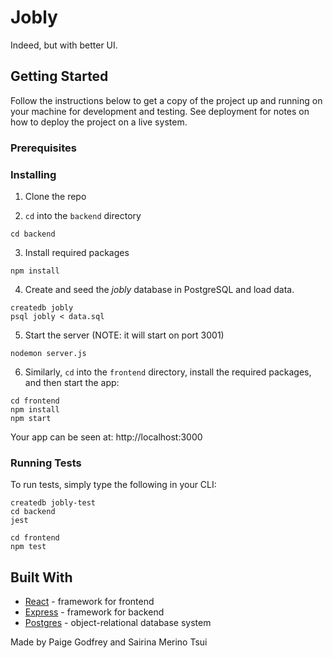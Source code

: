 # Jobly
Indeed, but with better UI.

## Getting Started

Follow the instructions below to get a copy of the project up and running on your machine for development and testing. See deployment for notes on how to deploy the project on a live system.

### Prerequisites

### Installing
1. Clone the repo

2. `cd` into the `backend` directory
```
cd backend
```

3. Install required packages
```
npm install
```

4. Create and seed the *jobly* database in PostgreSQL and load data.
```
createdb jobly
psql jobly < data.sql
```

5. Start the server (NOTE: it will start on port 3001)
```
nodemon server.js 
```

6. Similarly, `cd` into the `frontend` directory, install the required packages, and then start the app:
```
cd frontend
npm install
npm start
```
  Your app can be seen at: http://localhost:3000 

### Running Tests
To run tests, simply type the following in your CLI:
```
createdb jobly-test
cd backend
jest

cd frontend
npm test
```

## Built With

- [React](https://www.reactjs.org/) - framework for frontend
- [Express](https://expressjs.com/) - framework for backend
- [Postgres](https://www.postgresql.org/) - object-relational database system

Made by Paige Godfrey and Sairina Merino Tsui